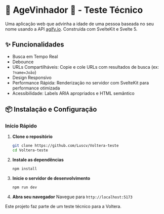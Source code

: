 # 🧙 AgeVinhador 🔮 - Teste Técnico

Uma aplicação web que advinha a idade de uma pessoa baseada no seu nome usando a API [agify.io](https://agify.io). Construída com SvelteKit e Svelte 5.

## ✨ Funcionalidades

- Busca em Tempo Real
- Debounce
- URLs Compartilháveis: Copie e cole URLs com resultados de busca (ex: `?name=João`)
- Design Responsivo
- Performance Rápida: Renderização no servidor com SvelteKit para performance otimizada
- Acessibilidade: Labels ARIA apropriados e HTML semântico

## 📦 Instalação e Configuração

### Início Rápido

1. **Clone o repositório**
   ```bash
   git clone https://github.com/Luscv/Voltera-teste
   cd Voltera-teste
   ```

2. **Instale as dependências**
   ```bash
   npm install
   ```

3. **Inicie o servidor de desenvolvimento**
   ```bash
   npm run dev
   ```

4. **Abra seu navegador**
   Navegue para `http://localhost:5173`



Este projeto faz parte de um teste técnico para a Voltera.








